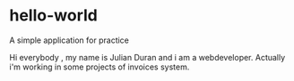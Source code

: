 # hello-world
A simple application for practice

Hi everybody , my name is Julian Duran and i am a webdeveloper. Actually i'm working in some projects of invoices system.
